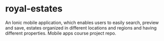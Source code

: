 # royal-estates
An Ionic mobile application, which enables users to easily search, preview and save, estates organized in different locations and regions and having different properties.
Mobile apps course project repo.

